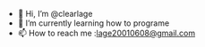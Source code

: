 - 👋 Hi, I’m @clearlage
- 🌱 I’m currently learning how to programe
- 📫 How to reach me :lage20010608@gmail.com

<!---
clearlage/clearlage is a ✨ special ✨ repository because its `README.md` (this file) appears on your GitHub profile.
You can click the Preview link to take a look at your changes.
--->
